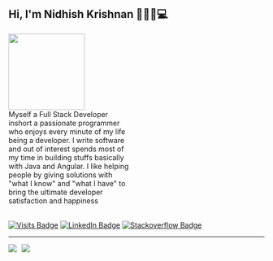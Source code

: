 ## Hi, I'm Nidhish Krishnan 🎩👋🏼💻

<div style="-webkit-column-count: 2; -moz-column-count: 2; column-count: 2; -webkit-column-rule: 1px dotted #e0e0e0; -moz-column-rule: 1px dotted #e0e0e0; column-rule: 1px dotted #e0e0e0;">
   <div style="display: inline-block;">
   <a href="https://github.com/nidhishkrishnan"><img align="left" width="150" height="150" src="https://user-images.githubusercontent.com/6831336/88899921-f650e480-d24e-11ea-8014-0378a11959a2.jpg"></a>
    </div>
    <div style="display: inline-block;">
        Myself a Full Stack Developer inshort a passionate programmer who enjoys every minute of my life being a developer. 
I write software and out of interest spends most of my time in building stuffs basically with Java and Angular. I like helping people by giving solutions with "what I know" and "what I have" to bring the ultimate developer satisfaction and happiness
    </div>
</div>
</br>

[![Visits Badge](https://badges.pufler.dev/visits/nidhishkrishnan/nidhishkrishnan)](https://github.com/nidhishkrishnan/nidhishkrishnan)
[![LinkedIn Badge](http://img.shields.io/badge/-Nidhish%20Krishnan-blue?style=flat&logo=Linkedin&logoColor=white&link=https://www.linkedin.com/in/nidhishkrishnan/)](https://www.linkedin.com/in/nidhishkrishnan)
[![Stackoverflow Badge](https://img.shields.io/badge/-Nidhish%20Krishnan-gray?style=flat&logo=stackoverflow&logoColor=orange&link=https://stackoverflow.com/users/1575570/nidhish-krishnan)](https://stackoverflow.com/users/1575570/nidhish-krishnan)

<hr></hr>

<div style="-webkit-column-count: 2; -moz-column-count: 2; column-count: 2; -webkit-column-rule: 1px dotted #e0e0e0; -moz-column-rule: 1px dotted #e0e0e0; column-rule: 1px dotted #e0e0e0;">
   <div style="display: inline-block;">
  <a href="https://github.com/nidhishkrishnan"><img  align="left" src="https://github-readme-stats.vercel.app/api?username=nidhishkrishnan&show_icons=true&count_private=true&include_all_commits=true&hide=contribs"></a>
    </div>
    <a href="https://github.com/nidhishkrishnan"><div style="display: inline-block;">
        <img align="right" src="https://github-readme-stats.vercel.app/api/top-langs/?username=nidhishkrishnan&show_icons=true&count_private=true&include_all_commits=true">
       </div></a>
</div>













